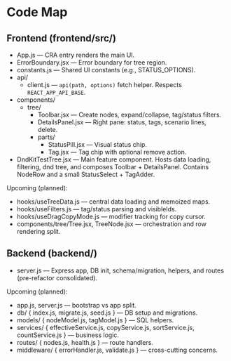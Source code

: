 # Code Map

## Frontend (frontend/src/)
- App.js — CRA entry renders the main UI.
- ErrorBoundary.jsx — Error boundary for tree region.
- constants.js — Shared UI constants (e.g., STATUS_OPTIONS).
- api/
  - client.js — `api(path, options)` fetch helper. Respects `REACT_APP_API_BASE`.
- components/
  - tree/
    - Toolbar.jsx — Create nodes, expand/collapse, tag/status filters.
    - DetailsPanel.jsx — Right pane: status, tags, scenario lines, delete.
    - parts/
      - StatusPill.jsx — Visual status chip.
      - Tag.jsx — Tag chip with optional remove action.
- DndKitTestTree.jsx — Main feature component. Hosts data loading, filtering, dnd tree, and composes Toolbar + DetailsPanel. Contains NodeRow and a small StatusSelect + TagAdder.

Upcoming (planned):
- hooks/useTreeData.js — central data loading and memoized maps.
- hooks/useFilters.js — tag/status parsing and visibleIds.
- hooks/useDragCopyMode.js — modifier tracking for copy cursor.
- components/tree/Tree.jsx, TreeNode.jsx — orchestration and row rendering split.

## Backend (backend/)
- server.js — Express app, DB init, schema/migration, helpers, and routes (pre-refactor consolidated).

Upcoming (planned):
- app.js, server.js — bootstrap vs app split.
- db/ { index.js, migrate.js, seed.js } — DB setup and migrations.
- models/ { nodeModel.js, tagModel.js } — SQL helpers.
- services/ { effectiveService.js, copyService.js, sortService.js, countService.js } — business logic.
- routes/ { nodes.js, health.js } — route handlers.
- middleware/ { errorHandler.js, validate.js } — cross-cutting concerns.
